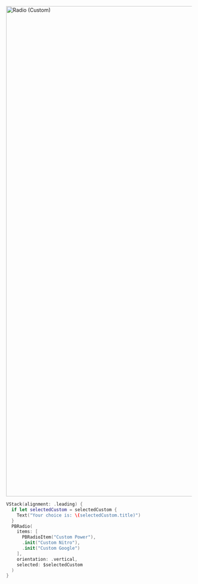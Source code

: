 <img width="1326" alt="Radio (Custom)" src="https://github.com/powerhome/playbook/assets/92755007/3eab180b-0550-4d7e-b562-84a007690218">

```swift
VStack(alignment: .leading) {
  if let selectedCustom = selectedCustom {
    Text("Your choice is: \(selectedCustom.title)")
  }
  PBRadio(
    items: [
      PBRadioItem("Custom Power"),
      .init("Custom Nitro"),
      .init("Custom Google")
    ],
    orientation: .vertical,
    selected: $selectedCustom
  )
}
```
